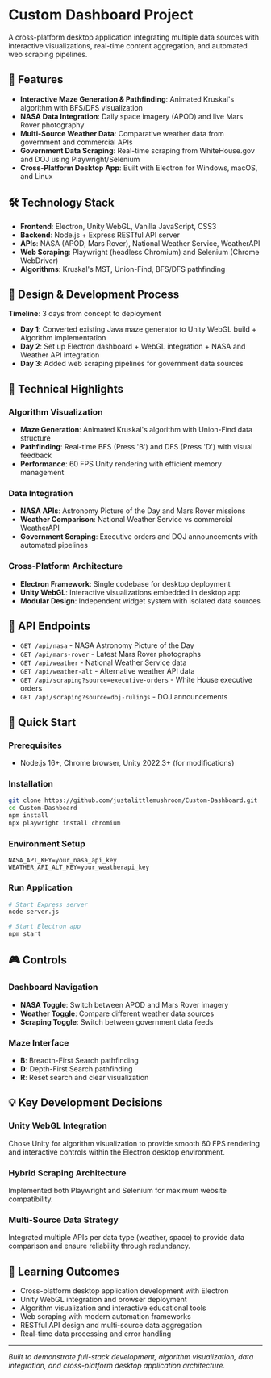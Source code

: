 # Custom Dashboard Project

A cross-platform desktop application integrating multiple data sources with interactive visualizations, real-time content aggregation, and automated web scraping pipelines.

## 🚀 Features

- **Interactive Maze Generation & Pathfinding**: Animated Kruskal's algorithm with BFS/DFS visualization
- **NASA Data Integration**: Daily space imagery (APOD) and live Mars Rover photography
- **Multi-Source Weather Data**: Comparative weather data from government and commercial APIs
- **Government Data Scraping**: Real-time scraping from WhiteHouse.gov and DOJ using Playwright/Selenium
- **Cross-Platform Desktop App**: Built with Electron for Windows, macOS, and Linux

## 🛠 Technology Stack

- **Frontend**: Electron, Unity WebGL, Vanilla JavaScript, CSS3
- **Backend**: Node.js + Express RESTful API server
- **APIs**: NASA (APOD, Mars Rover), National Weather Service, WeatherAPI
- **Web Scraping**: Playwright (headless Chromium) and Selenium (Chrome WebDriver)
- **Algorithms**: Kruskal's MST, Union-Find, BFS/DFS pathfinding

## 🎨 Design & Development Process

**Timeline**: 3 days from concept to deployment

- **Day 1**: Converted existing Java maze generator to Unity WebGL build + Algorithm implementation
- **Day 2**: Set up Electron dashboard + WebGL integration + NASA and Weather API integration
- **Day 3**: Added web scraping pipelines for government data sources

## 🔧 Technical Highlights

### Algorithm Visualization
- **Maze Generation**: Animated Kruskal's algorithm with Union-Find data structure
- **Pathfinding**: Real-time BFS (Press 'B') and DFS (Press 'D') with visual feedback
- **Performance**: 60 FPS Unity rendering with efficient memory management

### Data Integration
- **NASA APIs**: Astronomy Picture of the Day and Mars Rover missions
- **Weather Comparison**: National Weather Service vs commercial WeatherAPI
- **Government Scraping**: Executive orders and DOJ announcements with automated pipelines

### Cross-Platform Architecture
- **Electron Framework**: Single codebase for desktop deployment
- **Unity WebGL**: Interactive visualizations embedded in desktop app
- **Modular Design**: Independent widget system with isolated data sources

## 🎯 API Endpoints

- `GET /api/nasa` - NASA Astronomy Picture of the Day
- `GET /api/mars-rover` - Latest Mars Rover photographs
- `GET /api/weather` - National Weather Service data
- `GET /api/weather-alt` - Alternative weather API data
- `GET /api/scraping?source=executive-orders` - White House executive orders
- `GET /api/scraping?source=doj-rulings` - DOJ announcements

## 🚀 Quick Start

### Prerequisites
- Node.js 16+, Chrome browser, Unity 2022.3+ (for modifications)

### Installation
```bash
git clone https://github.com/justalittlemushroom/Custom-Dashboard.git
cd Custom-Dashboard
npm install
npx playwright install chromium
```

### Environment Setup
```env
NASA_API_KEY=your_nasa_api_key
WEATHER_API_ALT_KEY=your_weatherapi_key
```

### Run Application
```bash
# Start Express server
node server.js

# Start Electron app
npm start
```

## 🎮 Controls

### Dashboard Navigation
- **NASA Toggle**: Switch between APOD and Mars Rover imagery
- **Weather Toggle**: Compare different weather data sources
- **Scraping Toggle**: Switch between government data feeds

### Maze Interface
- **B**: Breadth-First Search pathfinding
- **D**: Depth-First Search pathfinding  
- **R**: Reset search and clear visualization

## 💡 Key Development Decisions

### Unity WebGL Integration
Chose Unity for algorithm visualization to provide smooth 60 FPS rendering and interactive controls within the Electron desktop environment.

### Hybrid Scraping Architecture
Implemented both Playwright and Selenium for maximum website compatibility.

### Multi-Source Data Strategy
Integrated multiple APIs per data type (weather, space) to provide data comparison and ensure reliability through redundancy.

## 🎯 Learning Outcomes

- Cross-platform desktop application development with Electron
- Unity WebGL integration and browser deployment
- Algorithm visualization and interactive educational tools
- Web scraping with modern automation frameworks
- RESTful API design and multi-source data aggregation
- Real-time data processing and error handling

---

*Built to demonstrate full-stack development, algorithm visualization, data integration, and cross-platform desktop application architecture.*
